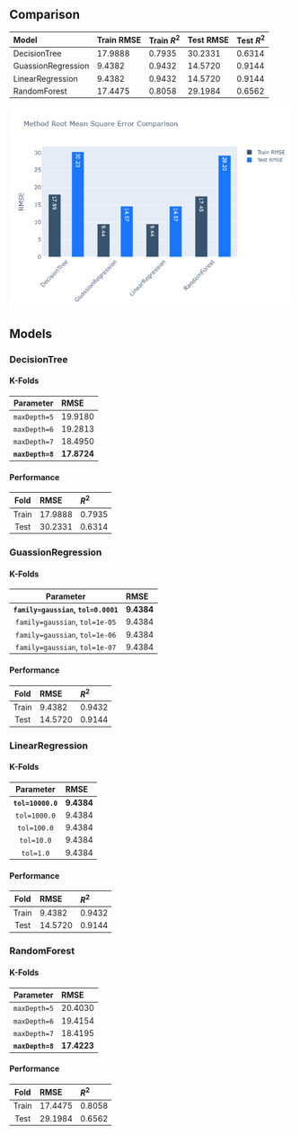 ## Comparison
|Model|Train RMSE|Train $R^2$|Test RMSE|Test $R^2$|
|:--|:---|:---|:---|:---|
|DecisionTree|17.9888|0.7935|30.2331|0.6314|
|GuassionRegression|9.4382|0.9432|14.5720|0.9144|
|LinearRegression|9.4382|0.9432|14.5720|0.9144|
|RandomForest|17.4475|0.8058|29.1984|0.6562|
![alt](img/Method-Compare-RMSE.png)
## Models
### DecisionTree
#### K-Folds
|Parameter|RMSE|
|:-----:|:---|
|`maxDepth=5`|19.9180|
|`maxDepth=6`|19.2813|
|`maxDepth=7`|18.4950|
|**`maxDepth=8`**|**17.8724**|
#### Performance
|Fold|RMSE|$R^2$|
|:---:|:---|:---|
|Train|17.9888|0.7935|
|Test|30.2331|0.6314|
### GuassionRegression
#### K-Folds
|Parameter|RMSE|
|:-----:|:---|
|**`family=gaussian`, `tol=0.0001`**|**9.4384**|
|`family=gaussian`, `tol=1e-05`|9.4384|
|`family=gaussian`, `tol=1e-06`|9.4384|
|`family=gaussian`, `tol=1e-07`|9.4384|
#### Performance
|Fold|RMSE|$R^2$|
|:---:|:---|:---|
|Train|9.4382|0.9432|
|Test|14.5720|0.9144|
### LinearRegression
#### K-Folds
|Parameter|RMSE|
|:-----:|:---|
|**`tol=10000.0`**|**9.4384**|
|`tol=1000.0`|9.4384|
|`tol=100.0`|9.4384|
|`tol=10.0`|9.4384|
|`tol=1.0`|9.4384|
#### Performance
|Fold|RMSE|$R^2$|
|:---:|:---|:---|
|Train|9.4382|0.9432|
|Test|14.5720|0.9144|
### RandomForest
#### K-Folds
|Parameter|RMSE|
|:-----:|:---|
|`maxDepth=5`|20.4030|
|`maxDepth=6`|19.4154|
|`maxDepth=7`|18.4195|
|**`maxDepth=8`**|**17.4223**|
#### Performance
|Fold|RMSE|$R^2$|
|:---:|:---|:---|
|Train|17.4475|0.8058|
|Test|29.1984|0.6562|
